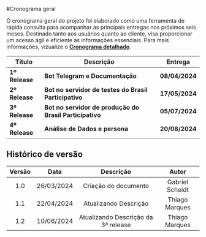 #Cronograma geral

O cronograma geral do projeto foi elaborado como uma ferramenta de rápida consulta para acompanhar as principais entregas nos próximos seis meses. Destinado tanto aos usuários quanto ao cliente, visa proporcionar um acesso ágil e eficiente às informações essenciais. Para mais informações, vizualize o  [**Cronograma detalhado**](./Cronograma%20Detalhado.md).


 Título                   | Descrição                                               |    Entrega     |
|-------------------------|---------------------------------------------------------|----------------|
| **1º Release**          | **Bot Telegram e Documentação**                         | **08/04/2024** |
| **2º Release**          | **Bot no servidor de testes do Brasil Participativo**   | **17/05/2024** | 
| **3º Release**          | **Bot no servidor de produção do Brasil Participativo** | **05/07/2024** | 
| **4º Release**          | **Análise de Dados e persona**                          | **20/08/2024** |

## Histórico de versão

| Versão |    Data    |                       Descrição                       |      Autor       |
| :----: | :--------: | :---------------------------------------------------: | :--------------: |
|  1.0   | 26/03/2024 |           Criação do documento                        | Gabriel Scheidt  |
|  1.1   | 22/04/2024 |           Atualizando Descrição                       | Thiago Marques   |
|  1.2   | 10/06/2024 |           Atualizando Descrição da 3ª release         | Thiago Marques   |